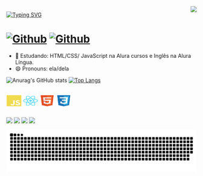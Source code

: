 <img align="right" src="https://visitor-badge.laobi.icu/badge?page_id=ellibarcelos.ellibarcelos">

[![Typing SVG](https://readme-typing-svg.herokuapp.com?color=C9D1D9&lines=Ol%C3%A1++pessoas!!%F0%9F%91%8B;Me+chamo+Elli+Barcelos+)](https://github.com/ElliBarcelos)

# [![Github](https://img.shields.io/github/followers/ElliBarcelos?label=Follow&style=social)](https://github.com/ElliBarcelos) [![Github](https://img.shields.io/github/stars/ElliBarcelos?label=Star&style=social)](https://github.com/ElliBarcelos)

- 🌱 Estudando: HTML/CSS/ JavaScript na Alura cursos e Inglês na Alura Língua.
- 😄 Pronouns:  ela/dela

![Anurag's GitHub stats](https://github-readme-stats.vercel.app/api?username=ellibarcelos&show_icons=true&theme=radical)
[![Top Langs](https://github-readme-stats.vercel.app/api/top-langs/?username=ellibarcelos&layout=donut)](https://github.com/anuraghazra/github-readme-stats)


<div style="display: inline_block"><br>
  <img align="center" alt="elli-Js" height="30" width="40" src="https://raw.githubusercontent.com/devicons/devicon/master/icons/javascript/javascript-plain.svg">
  <img align="center" alt="elli-React" height="30" width="40" src="https://raw.githubusercontent.com/devicons/devicon/master/icons/react/react-original.svg">
  <img align="center" alt="elli-HTML" height="30" width="40" src="https://raw.githubusercontent.com/devicons/devicon/master/icons/html5/html5-original.svg">
  <img align="center" alt="elli-CSS" height="30" width="40" src="https://raw.githubusercontent.com/devicons/devicon/master/icons/css3/css3-original.svg">
</div>
  
  ##
  
  <div>
    <a href="https://www.instagram.com/elli_barcelos/" target="_blank"><img src="https://img.shields.io/badge/-Instagram-%23E4405F?style=for-the-badge&logo=instagram&logoColor=white" target="_blank"></a>
    <a href="https://www.linkedin.com/in/ellibarcelos/" target="_blank"><img src="https://img.shields.io/badge/-LinkedIn-%230077B5?style=for-the-badge&logo=linkedin&logoColor=white" target="_blank"></a> 
    <a href="https://github.com/ElliBarcelos" target"_blank"><img src="https://img.shields.io/badge/GitHub-100000?style=for-the-badge&logo=github&logoColor=white"></a>
    <a href="https://www.facebook.com/elircineia/" target"_blank"><img src="https://img.shields.io/badge/Facebook-1877F2?style=for-the-badge&logo=facebook&logoColor=white"></a> 
  
</div>

 ![snake gif](https://github.com/HenriqueLopes42/HenriqueLopes42/blob/output/github-contribution-grid-snake.svg)
